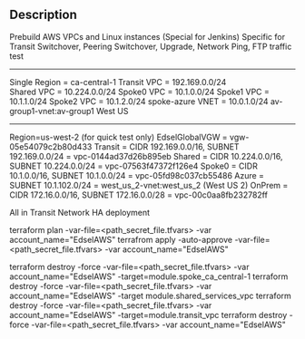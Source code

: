 Description
-----------
Prebuild AWS VPCs and Linux instances (Special for Jenkins)
Specific for Transit Switchover, Peering Switchover, Upgrade, Network Ping, FTP traffic test

-------------------------------------
Single Region = ca-central-1
Transit VPC = 192.169.0.0/24    
Shared  VPC = 10.224.0.0/24
Spoke0  VPC = 10.1.0.0/24
Spoke1  VPC = 10.1.1.0/24
Spoke2  VPC = 10.1.2.0/24
spoke-azure VNET = 10.0.1.0/24 av-group1-vnet:av-group1 West US


-------------------------------------
Region=us-west-2 (for quick test only)
EdselGlobalVGW = vgw-05e54079c2b80d433
Transit = CIDR 192.169.0.0/16, SUBNET 192.169.0.0/24 = vpc-0144ad37d26b895eb
Shared  = CIDR 10.224.0.0/16, SUBNET 10.224.0.0/24 = vpc-07563f47372f126e4
Spoke0  = CIDR 10.1.0.0/16, SUBNET 10.1.0.0/24 = vpc-05fd98c037cb55486
Azure   = SUBNET 10.1.102.0/24 = west_us_2-vnet:west_us_2   (West US 2)
OnPrem  = CIDR 172.16.0.0/16, SUBNET 172.16.0.0/28 = vpc-00c0aa8fb232782ff

All in Transit Network HA deployment

terraform plan -var-file=<path_secret_file.tfvars> -var account_name="EdselAWS"
terrafrom apply -auto-approve -var-file=<path_secret_file.tfvars>  -var account_name="EdselAWS"

terraform destroy -force -var-file=<path_secret_file.tfvars> -var account_name="EdselAWS" -target=module.spoke_ca_central-1
terraform destroy -force -var-file=<path_secret_file.tfvars> -var account_name="EdselAWS" -target module.shared_services_vpc
terraform destroy -force -var-file=<path_secret_file.tfvars> -var account_name="EdselAWS" -target=module.transit_vpc
terraform destroy -force -var-file=<path_secret_file.tfvars> -var account_name="EdselAWS"



